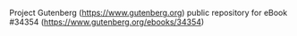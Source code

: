 Project Gutenberg (https://www.gutenberg.org) public repository for eBook #34354 (https://www.gutenberg.org/ebooks/34354)
